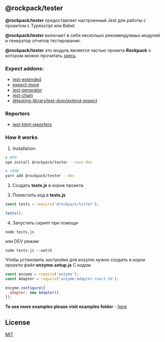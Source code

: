 ## @rockpack/tester

**@rockpack/tester** предоставляет настроенный Jest для работы с проектом с Typescript или Babel.

**@rockpack/tester** включает в себя несколько рекомендуемых модулей и генератор отчетов тестирования.

**@rockpack/tester** это модуль является частью проекта **Rockpack** о котором можно прочитать <a href="https://github.com/AlexSergey/rock/blob/master/README.md" target="_blank">здесь</a>

### Expect addons:
- [jest-extended](https://github.com/jest-community/jest-extended)
- [expect-more](https://github.com/JamieMason/expect-more/)
- [jest-generator](https://github.com/doniyor2109/jest-generator)
- [jest-chain](https://github.com/mattphillips/jest-chain)
- [@testing-library/jest-dom/extend-expect](https://github.com/testing-library/jest-dom)

### Reporters
- [jest-html-reporters](https://github.com/Hazyzh/jest-html-reporters)

### How it works

1. Installation:

```sh
# NPM
npm install @rockpack/tester --save-dev

# YARN
yarn add @rockpack/tester --dev
```

2. Создать **tests.js** в корне проекта

3. Поместить код в **tests.js**

```js
const tests = require('@rockpack/tester');

tests();
```

4. Запустить скрипт при помощи
```shell script
node tests.js
```
или DEV режим
```shell script
node tests.js --watch
```

*Чтобы установить настройки для enzyme нужно создать в корне проекта файл*
**enzyme.setup.js**
С кодом
```js
const enzyme = require('enzyme');
const Adapter = require('enzyme-adapter-react-16');

enzyme.configure({
  adapter: new Adapter()
});
```

**To see more examples please visit examples folder** - <a href="https://github.com/AlexSergey/rock/blob/master/packages/tester/examples" target="_blank">here</a>

## License

<a href="https://github.com/AlexSergey/rock/blob/master/LICENSE.md" target="_blank">MIT</a>
